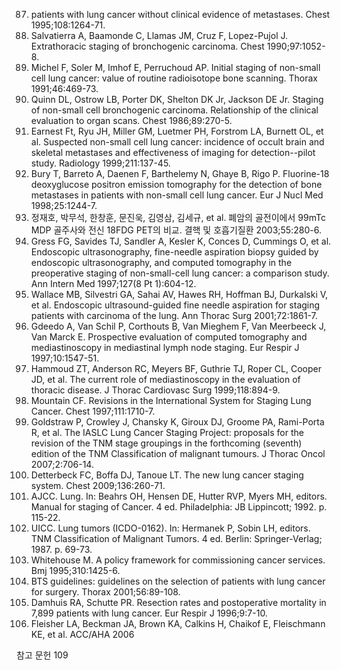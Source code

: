 87. patients with lung cancer without clinical evidence of metastases. Chest 1995;108:1264-71.
88. Salvatierra A, Baamonde C, Llamas JM, Cruz F, Lopez-Pujol J. Extrathoracic staging of bronchogenic carcinoma. Chest 1990;97:1052-8.
89. Michel F, Soler M, Imhof E, Perruchoud AP. Initial staging of non-small cell lung cancer: value of routine radioisotope bone scanning. Thorax 1991;46:469-73.
90. Quinn DL, Ostrow LB, Porter DK, Shelton DK Jr, Jackson DE Jr. Staging of non-small cell bronchogenic carcinoma. Relationship of the clinical evaluation to organ scans. Chest 1986;89:270-5.
91. Earnest Ft, Ryu JH, Miller GM, Luetmer PH, Forstrom LA, Burnett OL, et al. Suspected non-small cell lung cancer: incidence of occult brain and skeletal metastases and effectiveness of imaging for detection--pilot study. Radiology 1999;211:137-45.
92. Bury T, Barreto A, Daenen F, Barthelemy N, Ghaye B, Rigo P. Fluorine-18 deoxyglucose positron emission tomography for the detection of bone metastases in patients with non-small cell lung cancer. Eur J Nucl Med 1998;25:1244-7.
93. 정재호, 박무석, 한창훈, 문진욱, 김영삼, 김세규, et al. 폐암의 골전이에서 99mTc MDP 골주사와 전신 18FDG PET의 비교. 결핵 및 호흡기질환 2003;55:280-6.
94. Gress FG, Savides TJ, Sandler A, Kesler K, Conces D, Cummings O, et al. Endoscopic ultrasonography, fine-needle aspiration biopsy guided by endoscopic ultrasonography, and computed tomography in the preoperative staging of non-small-cell lung cancer: a comparison study. Ann Intern Med 1997;127(8 Pt 1):604-12.
95. Wallace MB, Silvestri GA, Sahai AV, Hawes RH, Hoffman BJ, Durkalski V, et al. Endoscopic ultrasound-guided fine needle aspiration for staging patients with carcinoma of the lung. Ann Thorac Surg 2001;72:1861-7.
96. Gdeedo A, Van Schil P, Corthouts B, Van Mieghem F, Van Meerbeeck J, Van Marck E. Prospective evaluation of computed tomography and mediastinoscopy in mediastinal lymph node staging. Eur Respir J 1997;10:1547-51.
97. Hammoud ZT, Anderson RC, Meyers BF, Guthrie TJ, Roper CL, Cooper JD, et al. The current role of mediastinoscopy in the evaluation of thoracic disease. J Thorac Cardiovasc Surg 1999;118:894-9.
98. Mountain CF. Revisions in the International System for Staging Lung Cancer. Chest 1997;111:1710-7.
99. Goldstraw P, Crowley J, Chansky K, Giroux DJ, Groome PA, Rami-Porta R, et al. The IASLC Lung Cancer Staging Project: proposals for the revision of the TNM stage groupings in the forthcoming (seventh) edition of the TNM Classification of malignant tumours. J Thorac Oncol 2007;2:706-14.
100. Detterbeck FC, Boffa DJ, Tanoue LT. The new lung cancer staging system. Chest 2009;136:260-71.
101. AJCC. Lung. In: Beahrs OH, Hensen DE, Hutter RVP, Myers MH, editors. Manual for staging of Cancer. 4 ed. Philadelphia: JB Lippincott; 1992. p. 115-22.
102. UICC. Lung tumors (ICDO-0162). In: Hermanek P, Sobin LH, editors. TNM Classification of Malignant Tumors. 4 ed. Berlin: Springer-Verlag; 1987. p. 69-73.
103. Whitehouse M. A policy framework for commissioning cancer services. Bmj 1995;310:1425-6.
104. BTS guidelines: guidelines on the selection of patients with lung cancer for surgery. Thorax 2001;56:89-108.
105. Damhuis RA, Schutte PR. Resection rates and postoperative mortality in 7,899 patients with lung cancer. Eur Respir J 1996;9:7-10.
106. Fleisher LA, Beckman JA, Brown KA, Calkins H, Chaikof E, Fleischmann KE, et al. ACC/AHA 2006

참고 문헌
<PAGE>109